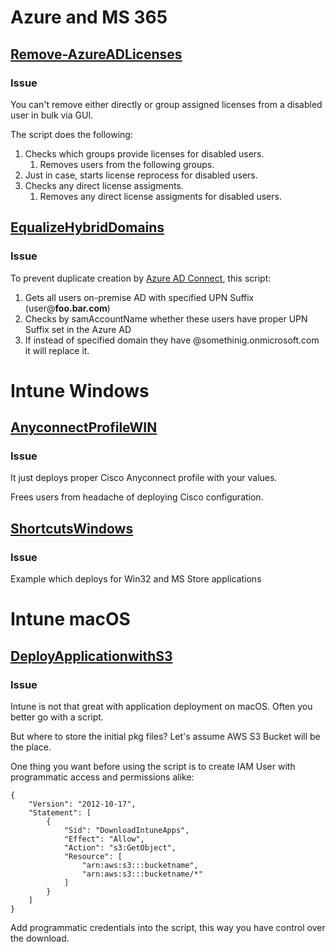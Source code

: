 # Azure and MS 365
## [Remove-AzureADLicenses](https://github.com/vazome/Azure-and-Intune/blob/45b965b2bae73d6788b901a01f1f3b16fd1109bd/License%20Management/Remove-AzureADLicenses.ps1)
### Issue
You can't remove either directly or group assigned licenses from a disabled user in bulk via GUI.

The script does the following:

1. Checks which groups provide licenses for disabled users.
    1. Removes users from the following groups.
2. Just in case, starts license reprocess for disabled users.
3. Checks any direct license assigments.
    1. Removes any direct license assigments for disabled users.
## [EqualizeHybridDomains](https://github.com/vazome/Azure-and-Intune/blob/0b3acfcd3ea5fb958315c7f7275a336c934a4a91/EqualizeHybridDomains.ps1)
### Issue
To prevent duplicate creation by [Azure AD Connect](https://docs.microsoft.com/en-us/azure/active-directory/hybrid/whatis-azure-ad-connect), this script:

1. Gets all users on-premise AD with specified UPN Suffix (user@**foo.bar.com**)
2. Checks by samAccountName whether these users have proper UPN Suffix set in the Azure AD
3. If instead of specified domain they have @somethinig.onmicrosoft.com it will replace it.

# Intune Windows
## [AnyconnectProfileWIN](https://github.com/vazome/Azure-and-Intune/blob/6b8419511e63993da1c10bbaeef5f02df0dbaad8/Intune/Windows/AnyconnectProfileWIN.ps1)
### Issue
It just deploys proper Cisco Anyconnect profile with your values.

Frees users from headache of deploying Cisco configuration.
## [ShortcutsWindows](https://github.com/vazome/Azure-and-Intune/blob/6b8419511e63993da1c10bbaeef5f02df0dbaad8/Intune/Windows/ShortcutsWindows.ps1)
### Issue
Example which deploys for Win32 and MS Store applications 

# Intune macOS
## [DeployApplicationwithS3](https://github.com/vazome/Azure-and-Intune/blob/f9b946121991c6225d2162fdccc98729e3bef6f1/Intune/macOS/DeployApplicationwithS3.sh)
### Issue
Intune is not that great with application deployment on macOS. Often you better go with a script.

But where to store the initial pkg files? Let's assume AWS S3 Bucket will be the place.

One thing you want before using the script is to create IAM User with programmatic access and permissions alike:
```
{
    "Version": "2012-10-17",
    "Statement": [
        {
            "Sid": "DownloadIntuneApps",
            "Effect": "Allow",
            "Action": "s3:GetObject",
            "Resource": [
                "arn:aws:s3:::bucketname",
                "arn:aws:s3:::bucketname/*"
            ]
        }
    ]
}
```
Add programmatic credentials into the script, this way you have control over the download.
